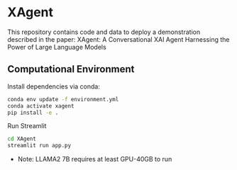 # XAgent
This repository contains code and data to deploy a demonstration described in the paper: XAgent: A Conversational XAI Agent Harnessing the Power of Large Language Models



## Computational Environment

Install dependencies via conda:

```sh
conda env update -f environment.yml
conda activate xagent
pip install -e .
```

Run Streamlit

```sh
cd XAgent
streamlit run app.py
```
- Note: LLAMA2 7B requires at least GPU-40GB to run 
